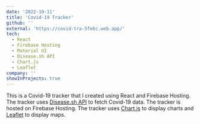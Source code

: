 ```yaml
---
date: '2022-10-11'
title: 'Covid-19 Tracker'
github: ''
external: 'https://covid-tra-5fe6c.web.app/'
tech:
  - React
  - Firebase Hosting
  - Material UI
  - Disease.sh API
  - Chart.js
  - Leaflet
company: ''
showInProjects: true
---
```


This is a Covid-19 tracker that I created using React and Firebase Hosting. The tracker uses [Disease.sh API](https://disease.sh) to fetch Covid-19 data. The tracker is hosted on Firebase Hosting. The tracker uses [Chart.js](https://www.chartjs.org) to display charts and [Leaflet](https://leafletjs.com) to display maps.
